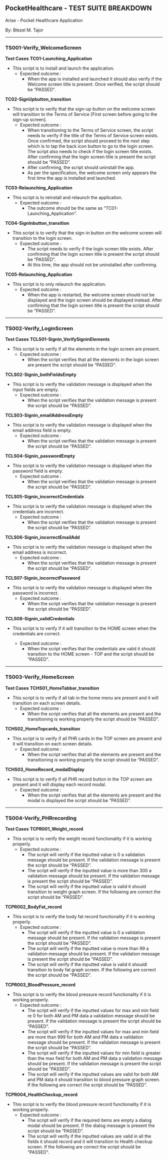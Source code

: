 

## PocketHealthcare - TEST SUITE BREAKDOWN

Arise - Pocket Healthcare Application

By: Blezel M. Tajor

***

### TS001-Verify_WelcomeScreen

**Test Cases**
**TC01-Launching_Application**
-   This script is to install and launch the application.
	- Expected outcome :
		- When the app is installed and launched it should also verify if the Welcome screen title is present. Once verified, the script should be “PASSED”.
    
**TC02-SignUpbutton_transition**
-   This script is to verify that the sign-up button on the welcome screen will transition to the Terms of Service [First screen before going to the sign-up screen].
	- Expected outcome :
		- When transitioning to the Terms of Service screen, the script needs to verify if the title of the Terms of Service screen exists. Once confirmed, the script should proceed to the next step which is to tap the back icon button to go to the login screen. The script also needs to check if the login screen title exists. After confirming that the login screen title is present the script should be “PASSED”.
		- After confirming, the script should uninstall the app.
		- As per the specification, the welcome screen only appears the first time the app is installed and launched.
    
**TC03-Relaunching_Application**
- This script is to reinstall and relaunch the application.
	- Expected outcome :
		- The outcome should be the same as “TC01-Launching_Application”.
    
**TC04-SignInbutton_transition**
-   This script is to verify that the sign-in button on the welcome screen will transition to the login screen.
	- Expected outcome :
		- The script needs to verify if the login screen title exists. After confirming that the login screen title is present the script should be “PASSED”.
		- At this time, the app should not be uninstalled after confirming.
    
**TC05-Relaunching_Application**
-   This script is to only relaunch the application.
	- Expected outcome :
		- When the app is restarted, the welcome screen should not be displayed and the login screen should be displayed instead. After confirming that the login screen title is present the script should be “PASSED”.

***  

### TS002-Verify_LoginScreen
**Test Cases**
**TCLS01-Signin_VerifySigninElements**
-   This script is to verify if all the elements in the login screen are present.
	- Expected outcome :
		- When the script verifies that all the elements in the login screen are present the script should be “PASSED”.    

**TCLS02-Signin_bothFieldsEmpty**
-   This script is to verify the validation message is displayed when the input fields are empty.
	- Expected outcome :
		- When the script verifies that the validation message is present the script should be “PASSED”.
    
**TCLS03-Signin_emailAddressEmpty**
-   This script is to verify the validation message is displayed when the email address field is empty.
	- Expected outcome :
		- When the script verifies that the validation message is present the script should be “PASSED”.
    
**TCLS04-Signin_passwordEmpty**
-   This script is to verify the validation message is displayed when the password field is empty.
	- Expected outcome :
		- When the script verifies that the validation message is present the script should be “PASSED”.

**TCLS05-Signin_incorrectCredentials**
-   This script is to verify the validation message is displayed when the credentials are incorrect.
	- Expected outcome :
		- When the script verifies that the validation message is present the script should be “PASSED”.

**TCLS06-Signin_incorrectEmailAdd**
-   This script is to verify the validation message is displayed when the email address is incorrect.
	- Expected outcome :
		- When the script verifies that the validation message is present the script should be “PASSED”.
    
**TCLS07-Signin_incorrectPassword**
-   This script is to verify the validation message is displayed when the password is incorrect.
	- Expected outcome :
		- When the script verifies that the validation message is present the script should be “PASSED”.
    
**TCLS08-Signin_validCredentials**
 - This script is to verify if it will transition to the HOME screen when the credentials are correct.
    
	- Expected outcome :
	    -	When the script verifies that the credentials are valid it should transition to the HOME screen - TOP and the script should be “PASSED”.
    
***

### TS003-Verify_HomeScreen

**Test Cases**
**TCHS01_HomeTabbar_transition**
-   This script is to verify if all tab in the home menu are present and it will transition on each screen details.
	- Expected outcome :
		-	When the script verifies that all the elements are present and the transitioning is working properly the script should be “PASSED”.
    
**TCHS02_HomeTopcards_transition**
-   This script is to verify if all PHR cards in the TOP screen are present and it will transition on each screen details.
	- Expected outcome :
		- When the script verifies that all the elements are present and the transitioning is working properly the script should be “PASSED”.
    
**TCHS03_HomeRecord_modalDisplay**
-   This script is to verify if all PHR record button in the TOP screen are present and it will display each record modal.
	- Expected outcome :
		- When the script verifies that all the elements are present and the modal is displayed the script should be “PASSED”.

***


### TS004-Verify_PHRrecording

**Test Cases**
**TCPR001_Weight_record**
-   This script is to verify the weight record functionality if it is working properly.
	- Expected outcome :
		- The script will verify if the inputted value is 0 a validation message should be present. If the validation message is present the script should be “PASSED”.
		- The script will verify if the inputted value is more than 300 a validation message should be present. If the validation message is present the script should be “PASSED”.
		- The script will verify if the inputted value is valid it should transition to weight graph screen. If the following are correct the script should be “PASSED”.
    
**TCPR002_BodyFat_record**
-   This script is to verify the body fat record functionality if it is working properly.
	- Expected outcome :
		- The script will verify if the inputted value is 0 a validation message should be present. If the validation message is present the script should be “PASSED”.
		- The script will verify if the inputted value is more than 99 a validation message should be present. If the validation message is present the script should be “PASSED”.
		- The script will verify if the inputted value is valid it shouldl transition to body fat graph screen. If the following are correct the script should be “PASSED”.
    
**TCPR003_BloodPressure_record**
- This script is to verify the blood pressure record functionality if it is working properly.
	- Expected outcome :
		- The script will verify if the inputted values for max and min field re 0 for both AM and PM data a validation message should be present. If the validation message is present the script should be “PASSED”.
		- The script will verify if the inputted values for max and min field are more than 999 for both AM and PM data a validation message should be present. If the validation message is present the script should be “PASSED”.
		-	The script will verify if the inputted values for min field is greater than the max field for both AM and PM data a validation message should be present. If the validation message is present the script should be “PASSED”.
		- The script will verify if the inputted values are valid for both AM and PM data it should transition to blood pressure graph screen. If the following are correct the script should be “PASSED”.
    
**TCPR004_HealthCheckup_record**
-   This script is to verify the blood pressure record functionality if it is working properly.
	- Expected outcome :
		- The script will verify if the required items are empty a dialog modal should be present. If the dialog message is present the script should be “PASSED”.
		- The script will verify if the inputted values are valid in all the fields it should record and it will transition to Health checkup screen. If the following are correct the script should be “PASSED”.
